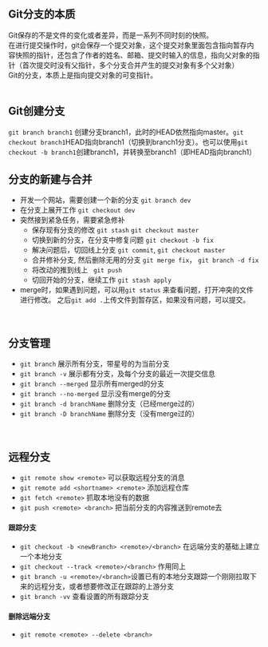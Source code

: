 ## Git分支的本质
Git保存的不是文件的变化或者差异，而是一系列不同时刻的快照。  
在进行提交操作时，git会保存一个提交对象，这个提交对象里面包含指向暂存内容快照的指针，还包含了作者的姓名、邮箱、提交时输入的信息，指向父对象的指针（首次提交时没有父指针，多个分支合并产生的提交对象有多个父对象）  
Git的分支，本质上是指向提交对象的可变指针。  
<br>

## Git创建分支
`git branch branch1` 创建分支branch1，此时的HEAD依然指向master。`git checkout branch1`HEAD指向branch1（切换到branch1分支）。也可以使用`git checkout -b branch1`创建branch1，并转换至branch1（即HEAD指向branch1）
<br>

## 分支的新建与合并
- 开发一个网站，需要创建一个新的分支 `git branch dev`
- 在分支上展开工作 `git checkout dev`
- 突然接到紧急任务，需要紧急修补
  - 保存现有分支的修改 `git stash` `git checkout master`
  - 切换到新的分支，在分支中修复问题 `git checkout -b fix`
  - 解决问题后，切回线上分支 `git commit`, `git checkout master `
  - 合并修补分支, 然后删除无用的分支 `git merge fix`， `git branch -d fix`
  - 将改动的推到线上 ` git push`
  - 切回开始的分支，继续工作 `git stash apply`
- merge时，如果遇到问题，可以用`git status` 来查看问题，打开冲突的文件进行修改。 之后`git add .`上传文件到暂存区，如果没有问题，可以提交。
<br>

## 分支管理
- `git branch` 展示所有分支，带星号的为当前分支
- `git branch -v` 展示都有分支，及每个分支的最近一次提交信息
- `git branch --merged` 显示所有merged的分支
- `git branch --no-merged` 显示没有merge的分支
- `git branch -d branchName` 删除分支（已经merge过的）
- `git branch -D branchName` 删除分支（没有merge过的）
<br>
 
 ## 远程分支
 - `git remote show <remote>` 可以获取远程分支的消息
 - `git remote add <shortname> <remote>` 添加远程仓库
 - `git fetch <remote>` 抓取本地没有的数据
 - `git push <remote> <branch>` 把当前分支的内容推送到remote去
  #### 跟踪分支
 - `git checkout -b <newBranch> <remote>/<branch>` 在远端分支的基础上建立一个本地分支
 - `git checkout --track <remote>/<branch>` 作用同上
 - `git branch -u <remote>/<branch>`设置已有的本地分支跟踪一个刚刚拉取下来的远程分支，或者想要修改正在跟踪的上游分支
 - `git branch -vv` 查看设置的所有跟踪分支
  #### 删除远端分支
 - `git remote <remote> --delete <branch>` 